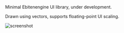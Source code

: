 Minimal Ebitenengine UI library, under development.

Drawn using vectors, supports floating-point UI scaling.

![screenshot](https://github.com/user-attachments/assets/40cb83ce-85f8-4a42-a028-aa993941c787)
